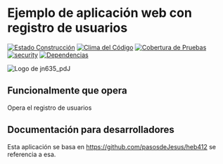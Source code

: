 # Ejemplo de aplicación web con registro de usuarios

[![Estado Construcción](https://api.travis-ci.org/pasosdeJesus/jn635_pdJ.svg?branch=master)](https://travis-ci.org/pasosdeJesus/jn635_pdJ) [![Clima del Código](https://codeclimate.com/github/pasosdeJesus/jn635_pdJ/badges/gpa.svg)](https://codeclimate.com/github/pasosdeJesus/jn635_pdJ) [![Cobertura de Pruebas](https://codeclimate.com/github/pasosdeJesus/jn635_pdJ/badges/coverage.svg)](https://codeclimate.com/github/pasosdeJesus/jn635_pdJ) [![security](https://hakiri.io/github/pasosdeJesus/jn635_pdJ/master.svg)](https://hakiri.io/github/pasosdeJesus/jn635_pdJ/master) [![Dependencias](https://gemnasium.com/pasosdeJesus/jn635_pdJ.svg)](https://gemnasium.com/pasosdeJesus/jn635_pdJ) 

![Logo de jn635_pdJ](https://raw.githubusercontent.com/pasosdeJesus/jn635_pdJ/master/app/assets/images/logo.jpg)

## Funcionalmente que opera

Opera el registro de usuarios


## Documentación para desarrolladores

Esta aplicación se basa en <https://github.com/pasosdeJesus/heb412> 
se referencia a esa.

